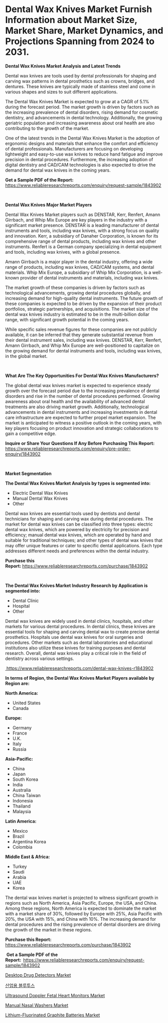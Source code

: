 <p><h1>Dental Wax Knives Market Furnish Information about Market Size, Market Share, Market Dynamics, and Projections Spanning from 2024 to 2031.</h1></p><p><strong>Dental Wax Knives Market Analysis and Latest Trends</strong></p>
<p><p>Dental wax knives are tools used by dental professionals for shaping and carving wax patterns in dental prosthetics such as crowns, bridges, and dentures. These knives are typically made of stainless steel and come in various shapes and sizes to suit different applications.</p><p>The Dental Wax Knives Market is expected to grow at a CAGR of 5.1% during the forecast period. The market growth is driven by factors such as the increasing prevalence of dental disorders, rising demand for cosmetic dentistry, and advancements in dental technology. Additionally, the growing geriatric population and increasing awareness about oral health are also contributing to the growth of the market.</p><p>One of the latest trends in the Dental Wax Knives Market is the adoption of ergonomic designs and materials that enhance the comfort and efficiency of dental professionals. Manufacturers are focusing on developing lightweight and easy-to-use wax knives to reduce hand fatigue and improve precision in dental procedures. Furthermore, the increasing adoption of digital dentistry and CAD/CAM technologies is also expected to drive the demand for dental wax knives in the coming years.</p></p>
<p><strong>Get a Sample PDF of the Report:&nbsp;</strong> <a href="https://www.reliableresearchreports.com/enquiry/request-sample/1843902">https://www.reliableresearchreports.com/enquiry/request-sample/1843902</a></p>
<p>&nbsp;</p>
<p><strong>Dental Wax Knives Major Market Players</strong></p>
<p><p>Dental Wax Knives Market players such as DENSTAR, Kerr, Renfert, Amann Girrbach, and Whip Mix Europe are key players in the industry with a significant market presence. DENSTAR is a leading manufacturer of dental instruments and tools, including wax knives, with a strong focus on quality and innovation. Kerr, a subsidiary of Danaher Corporation, is known for its comprehensive range of dental products, including wax knives and other instruments. Renfert is a German company specializing in dental equipment and tools, including wax knives, with a global presence.</p><p>Amann Girrbach is a major player in the dental industry, offering a wide range of products, including wax knives, CAD/CAM systems, and dental materials. Whip Mix Europe, a subsidiary of Whip Mix Corporation, is a well-known provider of dental instruments and materials, including wax knives.</p><p>The market growth of these companies is driven by factors such as technological advancements, growing dental procedures globally, and increasing demand for high-quality dental instruments. The future growth of these companies is expected to be driven by the expansion of their product portfolios, strategic partnerships, and acquisitions. The market size of the dental wax knives industry is estimated to be in the multi-billion dollar range, with significant growth potential in the coming years.</p><p>While specific sales revenue figures for these companies are not publicly available, it can be inferred that they generate substantial revenue from their dental instrument sales, including wax knives. DENSTAR, Kerr, Renfert, Amann Girrbach, and Whip Mix Europe are well-positioned to capitalize on the growing demand for dental instruments and tools, including wax knives, in the global market.</p></p>
<p>&nbsp;</p>
<p><strong>What Are The Key Opportunities For Dental Wax Knives Manufacturers?</strong></p>
<p><p>The global dental wax knives market is expected to experience steady growth over the forecast period due to the increasing prevalence of dental disorders and rise in the number of dental procedures performed. Growing awareness about oral health and the availability of advanced dental treatments are also driving market growth. Additionally, technological advancements in dental instruments and increasing investments in dental care infrastructure are expected to further propel market expansion. The market is anticipated to witness a positive outlook in the coming years, with key players focusing on product innovation and strategic collaborations to gain a competitive edge.</p></p>
<p><strong>Inquire or Share Your Questions If Any Before Purchasing This Report:</strong> <a href="https://www.reliableresearchreports.com/enquiry/pre-order-enquiry/1843902">https://www.reliableresearchreports.com/enquiry/pre-order-enquiry/1843902</a></p>
<p>&nbsp;</p>
<p><strong>Market Segmentation</strong></p>
<p><strong>The Dental Wax Knives Market Analysis by types is segmented into:</strong></p>
<p><ul><li>Electric Dental Wax Knives</li><li>Manual Dental Wax Knives</li><li>Other</li></ul></p>
<p><p>Dental wax knives are essential tools used by dentists and dental technicians for shaping and carving wax during dental procedures. The market for dental wax knives can be classified into three types: electric dental wax knives, which are powered by electricity for precision and efficiency; manual dental wax knives, which are operated by hand and suitable for traditional techniques; and other types of dental wax knives that may offer unique features or cater to specific dental applications. Each type addresses different needs and preferences within the dental industry.</p></p>
<p><strong>Purchase this Report:&nbsp;</strong><a href="https://www.reliableresearchreports.com/purchase/1843902">https://www.reliableresearchreports.com/purchase/1843902</a></p>
<p>&nbsp;</p>
<p><strong>The Dental Wax Knives Market Industry Research by Application is segmented into:</strong></p>
<p><ul><li>Dental Clinic</li><li>Hospital</li><li>Other</li></ul></p>
<p><p>Dental wax knives are widely used in dental clinics, hospitals, and other markets for various dental procedures. In dental clinics, these knives are essential tools for shaping and carving dental wax to create precise dental prosthetics. Hospitals use dental wax knives for oral surgeries and procedures. Other markets such as dental laboratories and educational institutions also utilize these knives for training purposes and dental research. Overall, dental wax knives play a critical role in the field of dentistry across various settings.</p></p>
<p><a href="https://www.reliableresearchreports.com/dental-wax-knives-r1843902">&nbsp;https://www.reliableresearchreports.com/dental-wax-knives-r1843902</a></p>
<p><strong>In terms of Region, the Dental Wax Knives Market Players available by Region are:</strong></p>
<p>
    <p> <strong> North America: </strong>
        <ul>
            <li>United States</li>
            <li>Canada</li>
        </ul>
        </p> 
    <p> <strong> Europe: </strong>
        <ul>
            <li>Germany</li>
            <li>France</li>
            <li>U.K.</li>
            <li>Italy</li>
            <li>Russia</li>
        </ul>
        </p> 
    <p> <strong> Asia-Pacific: </strong>
        <ul>
            <li>China</li>
            <li>Japan</li>
            <li>South Korea</li>
            <li>India</li>
            <li>Australia</li>
            <li>China Taiwan</li>
            <li>Indonesia</li>
            <li>Thailand</li>
            <li>Malaysia</li>
        </ul>
        </p> 
    <p> <strong> Latin America: </strong>
        <ul>
            <li>Mexico</li>
            <li>Brazil</li>
            <li>Argentina Korea</li>
            <li>Colombia</li>
        </ul>
        </p> 
    <p> <strong> Middle East & Africa: </strong>
        <ul>
            <li>Turkey</li>
            <li>Saudi</li>
            <li>Arabia</li>
            <li>UAE</li>
            <li>Korea</li>
        </ul>
    </p>
    </p>
<p><p>The dental wax knives market is projected to witness significant growth in regions such as North America, Asia Pacific, Europe, the USA, and China. Among these regions, North America is expected to dominate the market with a market share of 30%, followed by Europe with 25%, Asia Pacific with 20%, the USA with 15%, and China with 10%. The increasing demand for dental procedures and the rising prevalence of dental disorders are driving the growth of the market in these regions.</p></p>
<p><strong>Purchase this Report: </strong><a href="https://www.reliableresearchreports.com/purchase/1843902">https://www.reliableresearchreports.com/purchase/1843902</a></p>
<p>&nbsp;<strong>Get a Sample PDF of the Report:&nbsp;&nbsp;</strong><a href="https://www.reliableresearchreports.com/enquiry/request-sample/1843902">https://www.reliableresearchreports.com/enquiry/request-sample/1843902</a></p>
<p><strong></strong></p>
<p><p><a href="https://github.com/eliyamanson4561/Market-Research-Report-List-1/blob/main/desktop-drug-detectors-market.md">Desktop Drug Detectors Market</a></p><p><a href="https://github.com/muchswr/Market-Research-Report-List-2/blob/main/113772276907.md">산업용 블루투스</a></p><p><a href="https://github.com/santosh758595/Market-Research-Report-List-5/blob/main/ultrasound-doppler-fetal-heart-monitors-market.md">Ultrasound Doppler Fetal Heart Monitors Market</a></p><p><a href="https://github.com/elizabethdagraca/Market-Research-Report-List-4/blob/main/manual-nasal-washers-market.md">Manual Nasal Washers Market</a></p><p><a href="https://medium.com/@chadlabadie2023/insights-into-the-lithium-fluorinated-graphite-batteries-market-size-which-is-expanding-with-a-6-7-18a10a2a6fcd">Lithium-Fluorinated Graphite Batteries Market</a></p></p>